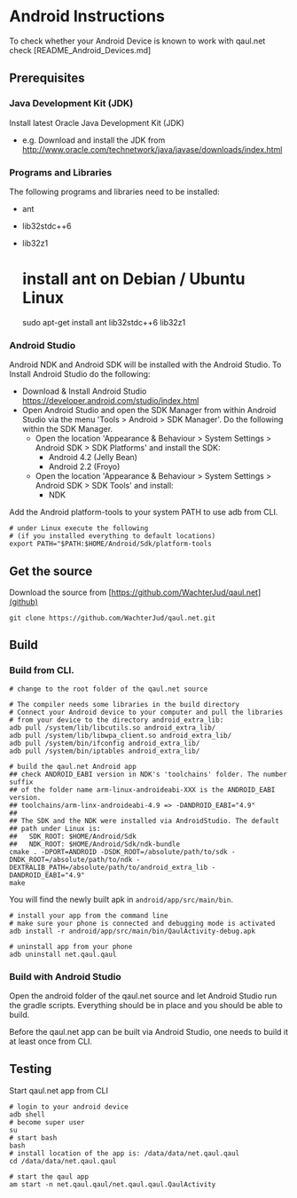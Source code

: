 Android Instructions
====================

To check whether your Android Device is known to work with qaul.net check 
[README_Android_Devices.md]


Prerequisites
-------------

### Java Development Kit (JDK)

Install latest Oracle Java Development Kit (JDK)

* e.g. Download and install the JDK from
  http://www.oracle.com/technetwork/java/javase/downloads/index.html


### Programs and Libraries

The following programs and libraries need to be installed:

* ant
* lib32stdc++6
* lib32z1

	# install ant on Debian / Ubuntu Linux
	sudo apt-get install ant lib32stdc++6 lib32z1


### Android Studio

Android NDK and Android SDK will be installed with the Android Studio.
To Install Android Studio do the following:

* Download & Install Android Studio https://developer.android.com/studio/index.html
* Open Android Studio and open the SDK Manager from within Android Studio
  via the menu 'Tools > Android > SDK Manager'. Do the following within
  the SDK Manager.
  * Open the location 'Appearance & Behaviour > System Settings > Android SDK > SDK Platforms' 
    and install the SDK:
    * Android 4.2 (Jelly Bean)
    * Android 2.2 (Froyo)
  * Open the location 'Appearance & Behaviour > System Settings > Android SDK > SDK Tools'
    and install:
    * NDK

Add the Android platform-tools to your system PATH to use adb from CLI.

	# under Linux execute the following
	# (if you installed everything to default locations)
	export PATH="$PATH:$HOME/Android/Sdk/platform-tools



Get the source
--------------

Download the source from [https://github.com/WachterJud/qaul.net](github)

	git clone https://github.com/WachterJud/qaul.net.git



Build
-----

### Build from CLI.

	# change to the root folder of the qaul.net source

	# The compiler needs some libraries in the build directory
	# Connect your Android device to your computer and pull the libraries
	# from your device to the directory android_extra_lib:
	adb pull /system/lib/libcutils.so android_extra_lib/
	adb pull /system/lib/libwpa_client.so android_extra_lib/
	adb pull /system/bin/ifconfig android_extra_lib/
	adb pull /system/bin/iptables android_extra_lib/

	# build the qaul.net Android app
	## check ANDROID_EABI version in NDK's 'toolchains' folder. The number suffix
	## of the folder name arm-linux-androideabi-XXX is the ANDROID_EABI version.
	## toolchains/arm-linx-androideabi-4.9 => -DANDROID_EABI="4.9"
	##
	## The SDK and the NDK were installed via AndroidStudio. The default
	## path under Linux is:
	##   SDK_ROOT: $HOME/Android/Sdk
	##   NDK_ROOT: $HOME/Android/Sdk/ndk-bundle
	cmake . -DPORT=ANDROID -DSDK_ROOT=/absolute/path/to/sdk -DNDK_ROOT=/absolute/path/to/ndk -DEXTRALIB_PATH=/absolute/path/to/android_extra_lib -DANDROID_EABI="4.9"
	make


You will find the newly built apk in `android/app/src/main/bin`.

    # install your app from the command line
    # make sure your phone is connected and debugging mode is activated
    adb install -r android/app/src/main/bin/QaulActivity-debug.apk
    
    # uninstall app from your phone
    adb uninstall net.qaul.qaul


### Build with Android Studio

Open the android folder of the qaul.net source and let Android Studio run
the gradle scripts. Everything should be in place and you should be
able to build.

Before the qaul.net app can be built via Android Studio, one needs to
build it at least once from CLI.



Testing
-------

Start qaul.net app from CLI

	# login to your android device
	adb shell
	# become super user
	su
	# start bash
	bash
	# install location of the app is: /data/data/net.qaul.qaul
	cd /data/data/net.qaul.qaul
	
	# start the qaul app
	am start -n net.qaul.qaul/net.qaul.qaul.QaulActivity

